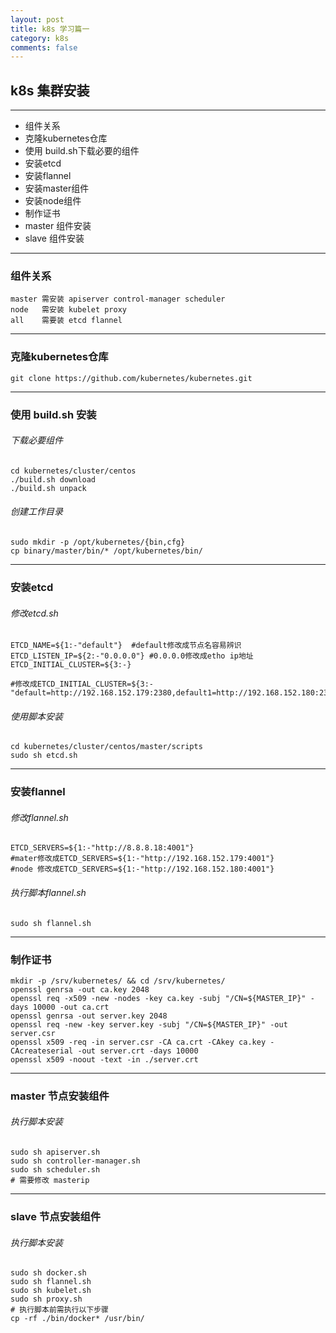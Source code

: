 ```yaml
---
layout: post
title: k8s 学习篇一
category: k8s
comments: false
---
```



## k8s 集群安装
---
  * 组件关系
  * 克隆kubernetes仓库
  * 使用 build.sh下载必要的组件
  * 安装etcd
  * 安装flannel  
  * 安装master组件
  * 安装node组件
  * 制作证书
  * master 组件安装
  * slave 组件安装
  
---

### 组件关系

```
master 需安装 apiserver control-manager scheduler
node   需安装 kubelet proxy 
all    需要装 etcd flannel
```
---

### 克隆kubernetes仓库

```
git clone https://github.com/kubernetes/kubernetes.git

```

------------------------------------

### 使用 build.sh 安装

###### 下载必要组件

```
cd kubernetes/cluster/centos
./build.sh download  
./build.sh unpack
```

###### 创建工作目录
```
sudo mkdir -p /opt/kubernetes/{bin,cfg}
cp binary/master/bin/* /opt/kubernetes/bin/
```
------------------------------------

### 安装etcd

###### 修改etcd.sh

```
ETCD_NAME=${1:-"default"}  #default修改成节点名容易辨识
ETCD_LISTEN_IP=${2:-"0.0.0.0"} #0.0.0.0修改成etho ip地址
ETCD_INITIAL_CLUSTER=${3:-} 

#修改成ETCD_INITIAL_CLUSTER=${3:-"default=http://192.168.152.179:2380,default1=http://192.168.152.180:2380"}

```


###### 使用脚本安装
```
cd kubernetes/cluster/centos/master/scripts
sudo sh etcd.sh
```

------------------------------------

### 安装flannel
###### 修改flannel.sh

```
ETCD_SERVERS=${1:-"http://8.8.8.18:4001"} 
#mater修改成ETCD_SERVERS=${1:-"http://192.168.152.179:4001"}
#node 修改成ETCD_SERVERS=${1:-"http://192.168.152.180:4001"}
```
###### 执行脚本flannel.sh
```
sudo sh flannel.sh
```
---
### 制作证书
```
mkdir -p /srv/kubernetes/ && cd /srv/kubernetes/
openssl genrsa -out ca.key 2048
openssl req -x509 -new -nodes -key ca.key -subj "/CN=${MASTER_IP}" -days 10000 -out ca.crt
openssl genrsa -out server.key 2048
openssl req -new -key server.key -subj "/CN=${MASTER_IP}" -out server.csr
openssl x509 -req -in server.csr -CA ca.crt -CAkey ca.key -CAcreateserial -out server.crt -days 10000
openssl x509 -noout -text -in ./server.crt
```
---
### master 节点安装组件
###### 执行脚本安装
```
sudo sh apiserver.sh
sudo sh controller-manager.sh
sudo sh scheduler.sh
# 需要修改 masterip 
```
---
### slave 节点安装组件
###### 执行脚本安装
```
sudo sh docker.sh
sudo sh flannel.sh
sudo sh kubelet.sh
sudo sh proxy.sh
# 执行脚本前需执行以下步骤
cp -rf ./bin/docker* /usr/bin/
```

